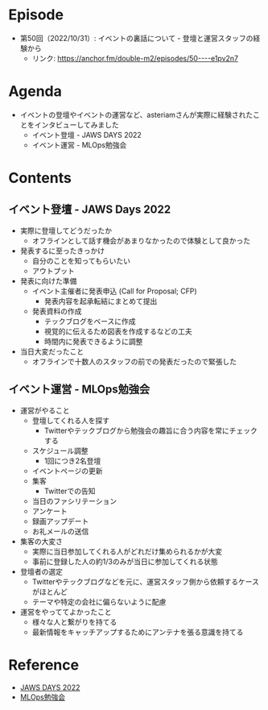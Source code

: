 # Episode
- 第50回（2022/10/31）: イベントの裏話について - 登壇と運営スタッフの経験から
    - リンク: https://anchor.fm/double-m2/episodes/50----e1pv2n7

# Agenda
- イベントの登壇やイベントの運営など、asteriamさんが実際に経験されたことをインタビューしてみました
    - イベント登壇 - JAWS DAYS 2022
    - イベント運営 - MLOps勉強会

# Contents
## イベント登壇 - JAWS Days 2022
- 実際に登壇してどうだったか
    - オフラインとして話す機会があまりなかったので体験として良かった
- 発表するに至ったきっかけ
    - 自分のことを知ってもらいたい
    - アウトプット
- 発表に向けた準備
    - イベント主催者に発表申込 (Call for Proposal; CFP)
        - 発表内容を起承転結にまとめて提出
    - 発表資料の作成
        - テックブログをベースに作成
        - 視覚的に伝えるため図表を作成するなどの工夫
        - 時間内に発表できるように調整
- 当日大変だったこと
    - オフラインで十数人のスタッフの前での発表だったので緊張した

## イベント運営 - MLOps勉強会
- 運営がやること
    - 登壇してくれる人を探す
        - Twitterやテックブログから勉強会の趣旨に合う内容を常にチェックする
    - スケジュール調整
        - 1回につき2名登壇
    - イベントページの更新
    - 集客
        - Twitterでの告知
    - 当日のファシリテーション
    - アンケート
    - 録画アップデート
    - お礼メールの送信
- 集客の大変さ
    - 実際に当日参加してくれる人がどれだけ集められるかが大変
    - 事前に登録した人の約1/3のみが当日に参加してくれる状態
- 登壇者の選定
    - Twitterやテックブログなどを元に、運営スタッフ側から依頼するケースがほとんど
    - テーマや特定の会社に偏らないように配慮
- 運営をやっててよかったこと
    - 様々な人と繋がりを持てる
    - 最新情報をキャッチアップするためにアンテナを張る意識を持てる

# Reference
- [JAWS DAYS 2022](https://jawsdays2022.jaws-ug.jp/)
- [MLOps勉強会](https://mlops.connpass.com/)
